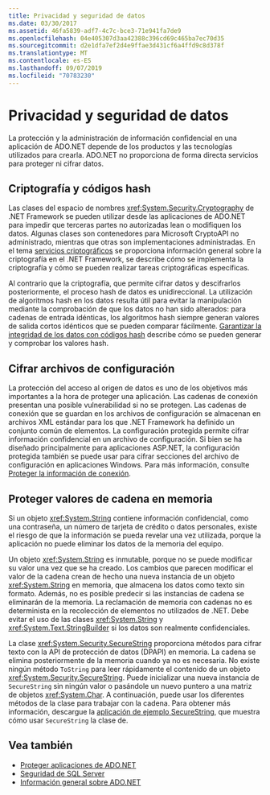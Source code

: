 ```yaml
---
title: Privacidad y seguridad de datos
ms.date: 03/30/2017
ms.assetid: 46fa5839-adf7-4c7c-bce3-71e941fa7de9
ms.openlocfilehash: 04e405307d3aa42388c396cd69c465ba7ec70d35
ms.sourcegitcommit: d2e1dfa7ef2d4e9ffae3d431cf6a4ffd9c8d378f
ms.translationtype: MT
ms.contentlocale: es-ES
ms.lasthandoff: 09/07/2019
ms.locfileid: "70783230"
---
```

# <a name="privacy-and-data-security"></a>Privacidad y seguridad de datos
La protección y la administración de información confidencial en una aplicación de ADO.NET depende de los productos y las tecnologías utilizados para crearla. ADO.NET no proporciona de forma directa servicios para proteger ni cifrar datos.  
  
## <a name="cryptography-and-hash-codes"></a>Criptografía y códigos hash  
 Las clases del espacio de nombres <xref:System.Security.Cryptography> de .NET Framework se pueden utilizar desde las aplicaciones de ADO.NET para impedir que terceras partes no autorizadas lean o modifiquen los datos. Algunas clases son contenedores para Microsoft CryptoAPI no administrado, mientras que otras son implementaciones administradas. En el tema [servicios criptográficos](../../../standard/security/cryptographic-services.md) se proporciona información general sobre la criptografía en el .NET Framework, se describe cómo se implementa la criptografía y cómo se pueden realizar tareas criptográficas específicas.  
  
 Al contrario que la criptografía, que permite cifrar datos y descifrarlos posteriormente, el proceso hash de datos es unidireccional. La utilización de algoritmos hash en los datos resulta útil para evitar la manipulación mediante la comprobación de que los datos no han sido alterados: para cadenas de entrada idénticas, los algoritmos hash siempre generan valores de salida cortos idénticos que se pueden comparar fácilmente. [Garantizar la integridad de los datos con códigos hash](../../../standard/security/ensuring-data-integrity-with-hash-codes.md) describe cómo se pueden generar y comprobar los valores hash.  
  
## <a name="encrypting-configuration-files"></a>Cifrar archivos de configuración  
 La protección del acceso al origen de datos es uno de los objetivos más importantes a la hora de proteger una aplicación. Las cadenas de conexión presentan una posible vulnerabilidad si no se protegen. Las cadenas de conexión que se guardan en los archivos de configuración se almacenan en archivos XML estándar para los que .NET Framework ha definido un conjunto común de elementos. La configuración protegida permite cifrar información confidencial en un archivo de configuración. Si bien se ha diseñado principalmente para aplicaciones ASP.NET, la configuración protegida también se puede usar para cifrar secciones del archivo de configuración en aplicaciones Windows. Para más información, consulte [Proteger la información de conexión](protecting-connection-information.md).  
  
## <a name="securing-string-values-in-memory"></a>Proteger valores de cadena en memoria  
 Si un objeto <xref:System.String> contiene información confidencial, como una contraseña, un número de tarjeta de crédito o datos personales, existe el riesgo de que la información se pueda revelar una vez utilizada, porque la aplicación no puede eliminar los datos de la memoria del equipo.  
  
 Un objeto <xref:System.String> es inmutable, porque no se puede modificar su valor una vez que se ha creado. Los cambios que parecen modificar el valor de la cadena crean de hecho una nueva instancia de un objeto <xref:System.String> en memoria, que almacena los datos como texto sin formato. Además, no es posible predecir si las instancias de cadena se eliminarán de la memoria. La reclamación de memoria con cadenas no es determinista en la recolección de elementos no utilizados de .NET. Debe evitar el uso de las clases <xref:System.String> y <xref:System.Text.StringBuilder> si los datos son realmente confidenciales.  
  
 La clase <xref:System.Security.SecureString> proporciona métodos para cifrar texto con la API de protección de datos (DPAPI) en memoria. La cadena se elimina posteriormente de la memoria cuando ya no es necesaria. No existe ningún método `ToString` para leer rápidamente el contenido de un objeto <xref:System.Security.SecureString>. Puede inicializar una nueva instancia de `SecureString` sin ningún valor o pasándole un nuevo puntero a una matriz de objetos <xref:System.Char>. A continuación, puede usar los diferentes métodos de la clase para trabajar con la cadena. Para obtener más información, descargue la [aplicación de ejemplo SecureString](https://go.microsoft.com/fwlink/?LinkId=120418), que muestra cómo usar `SecureString` la clase de.  
  
## <a name="see-also"></a>Vea también

- [Proteger aplicaciones de ADO.NET](securing-ado-net-applications.md)
- [Seguridad de SQL Server](./sql/sql-server-security.md)
- [Información general sobre ADO.NET](ado-net-overview.md)

